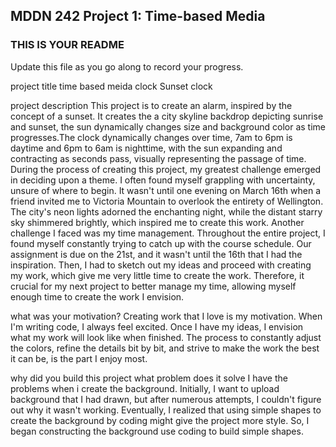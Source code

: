 ## MDDN 242 Project 1: Time-based Media  

### THIS IS YOUR README

Update this file as you go along to record your progress.

project title time based meida clock Sunset clock

project description
This project is to create an alarm, inspired by the concept of a sunset. It creates the a city skyline backdrop depicting sunrise and sunset, the sun dynamically changes size and background color as time progresses.The clock dynamically changes over time, 7am to 6pm is daytime and 6pm to 6am is nighttime, with the sun expanding and contracting as seconds pass, visually representing the passage of time. 
During the process of creating this project, my greatest challenge emerged in deciding upon a theme. I often found myself grappling with uncertainty, unsure of where to begin. It wasn't until one evening on March 16th when a friend invited me to Victoria Mountain to overlook the entirety of Wellington. The city's neon lights adorned the enchanting night, while the distant starry sky shimmered brightly, which inspired me to create this work.
Another challenge I faced was my time management. Throughout the entire project, I found myself constantly trying to catch up with the course schedule. Our assignment is due on the 21st, and it wasn't until the 16th that I had the inspiration. Then, I had to sketch out my ideas and proceed with creating my work, which give me very little time to create the work. Therefore, it crucial for my next project to better manage my time, allowing myself enough time to create the work I envision.

what was your motivation?
Creating work that I love is my motivation. When I'm writing code, I always feel excited. Once I have my ideas, I envision what my work will look like when finished. The process to constantly adjust the colors, refine the details bit by bit, and strive to make the work the best it can be, is the part I enjoy most.

why did you build this project what problem does it solve 
I have the problems when i create the background. Initially, I want to upload background that I had drawn, but after numerous attempts, I couldn't figure out why it wasn't working. Eventually, I realized that using simple shapes to create the background by coding might give the project more style. So, I began constructing the background use coding to build simple shapes.


 